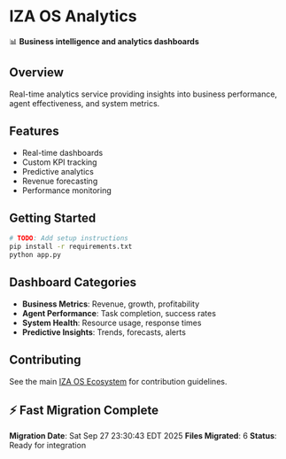 # IZA OS Analytics

📊 **Business intelligence and analytics dashboards**

## Overview
Real-time analytics service providing insights into business performance, agent effectiveness, and system metrics.

## Features
- Real-time dashboards
- Custom KPI tracking
- Predictive analytics
- Revenue forecasting
- Performance monitoring

## Getting Started
```bash
# TODO: Add setup instructions
pip install -r requirements.txt
python app.py
```

## Dashboard Categories
- **Business Metrics**: Revenue, growth, profitability
- **Agent Performance**: Task completion, success rates
- **System Health**: Resource usage, response times
- **Predictive Insights**: Trends, forecasts, alerts

## Contributing
See the main [IZA OS Ecosystem](../iza-os-ecosystem) for contribution guidelines.


## ⚡ Fast Migration Complete

**Migration Date**: Sat Sep 27 23:30:43 EDT 2025
**Files Migrated**:        6
**Status**: Ready for integration

